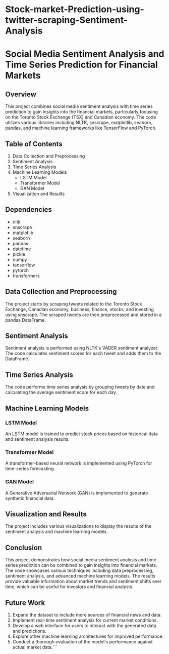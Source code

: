 # Stock-market-Prediction-using-twitter-scraping-Sentiment-Analysis
# Social Media Sentiment Analysis and Time Series Prediction for Financial Markets

## Overview

This project combines social media sentiment analysis with time series prediction to gain insights into the financial markets, particularly focusing on the Toronto Stock Exchange (TSX) and Canadian economy. The code utilizes various libraries including NLTK, snscrape, matplotlib, seaborn, pandas, and machine learning frameworks like TensorFlow and PyTorch.

## Table of Contents

1. Data Collection and Preprocessing
2. Sentiment Analysis
3. Time Series Analysis
4. Machine Learning Models
   - LSTM Model
   - Transformer Model
   - GAN Model
5. Visualization and Results

## Dependencies

- nltk
- snscrape
- matplotlib
- seaborn
- pandas
- datetime
- pickle
- numpy
- tensorflow
- pytorch
- transformers

## Data Collection and Preprocessing

The project starts by scraping tweets related to the Toronto Stock Exchange, Canadian economy, business, finance, stocks, and investing using snscrape. The scraped tweets are then preprocessed and stored in a pandas DataFrame.

## Sentiment Analysis

Sentiment analysis is performed using NLTK's VADER sentiment analyzer. The code calculates sentiment scores for each tweet and adds them to the DataFrame.


## Time Series Analysis

The code performs time series analysis by grouping tweets by date and calculating the average sentiment score for each day.


## Machine Learning Models

### LSTM Model

An LSTM model is trained to predict stock prices based on historical data and sentiment analysis results.


### Transformer Model

A transformer-based neural network is implemented using PyTorch for time-series forecasting.


### GAN Model

A Generative Adversarial Network (GAN) is implemented to generate synthetic financial data.


## Visualization and Results

The project includes various visualizations to display the results of the sentiment analysis and machine learning models.


## Conclusion

This project demonstrates how social media sentiment analysis and time series prediction can be combined to gain insights into financial markets. The code showcases various techniques including data preprocessing, sentiment analysis, and advanced machine learning models. The results provide valuable information about market trends and sentiment shifts over time, which can be useful for investors and financial analysts.

## Future Work

1. Expand the dataset to include more sources of financial news and data.
2. Implement real-time sentiment analysis for current market conditions.
3. Develop a web interface for users to interact with the generated data and predictions.
4. Explore other machine learning architectures for improved performance.
5. Conduct a thorough evaluation of the model's performance against actual market data.```

